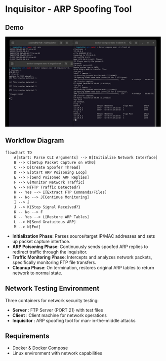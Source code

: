 # Inquisitor - ARP Spoofing Tool

## Demo

![DEMO](./demo.gif)

## Workflow Diagram

```mermaid
flowchart TD
    A[Start: Parse CLI Arguments] --> B[Initialize Network Interface]
    B --> C[Setup Packet Capture on eth0]
    C --> D[Create Spoofer Thread]
    D --> E[Start ARP Poisoning Loop]
    E --> F[Send Poisoned ARP Replies]
    F --> G[Monitor Network Traffic]
    G --> H{FTP Traffic Detected?}
    H -- Yes --> I[Extract FTP Commands/Files]
    H -- No --> J[Continue Monitoring]
    I --> J
    J --> K{Stop Signal Received?}
    K -- No --> F
    K -- Yes --> L[Restore ARP Tables]
    L --> M[Send Gratuitous ARP]
    M --> N[End]
```

- **Initialization Phase**: Parses source/target IP/MAC addresses and sets up packet capture interface.
- **ARP Poisoning Phase**: Continuously sends spoofed ARP replies to redirect traffic through the inquisitor.
- **Traffic Monitoring Phase**: Intercepts and analyzes network packets, specifically monitoring FTP file transfers.
- **Cleanup Phase**: On termination, restores original ARP tables to return network to normal state.

## Network Testing Environment

Three containers for network security testing:
- **Server** : FTP Server (PORT 21) with test files
- **Client** : Client machine for network operations  
- **Inquisitor** : ARP spoofing tool for man-in-the-middle attacks

## Requirements

- Docker & Docker Compose
- Linux environment with network capabilities